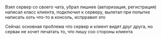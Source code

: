 Взял сервер со своего чата, убрал лишнее (авторизация, регистрация)
написал класс клиента, подключил к серверу, вылетал при попытке написать хоть что-то в консоль, испрравил это

Сейчас основная проблема что сервер и клиент видят друг друга, но сервак не хочет печатать то, что пишу соо стороны клиента
